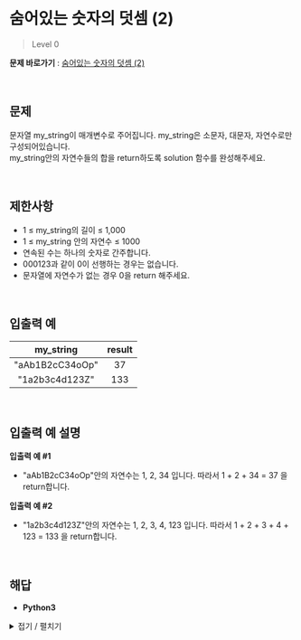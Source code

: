 # 숨어있는 숫자의 덧셈 (2)
> Level 0

**문제 바로가기** : [숨어있는 숫자의 덧셈 (2)](https://school.programmers.co.kr/learn/courses/30/lessons/120864?language=python3# "숨어있는 숫자의 덧셈 (2)")

<br/>

## 문제
문자열 my_string이 매개변수로 주어집니다. my_string은 소문자, 대문자, 자연수로만 구성되어있습니다.  
my_string안의 자연수들의 합을 return하도록 solution 함수를 완성해주세요.

<br/>

## 제한사항
- 1 ≤ my_string의 길이 ≤ 1,000
- 1 ≤ my_string 안의 자연수 ≤ 1000
- 연속된 수는 하나의 숫자로 간주합니다.
- 000123과 같이 0이 선행하는 경우는 없습니다.
- 문자열에 자연수가 없는 경우 0을 return 해주세요.

<br/>

## 입출력 예
|my_string|result|
|:---:|:---:|
|"aAb1B2cC34oOp"|37|
|"1a2b3c4d123Z"|133|

<br/>

## 입출력 예 설명
**입출력 예 #1**
- "aAb1B2cC34oOp"안의 자연수는 1, 2, 34 입니다. 따라서 1 + 2 + 34 = 37 을 return합니다.

**입출력 예 #2**
- "1a2b3c4d123Z"안의 자연수는 1, 2, 3, 4, 123 입니다. 따라서 1 + 2 + 3 + 4 + 123 = 133 을 return합니다.

<br/>

## 해답
- **Python3**
<details>
<summary>접기 / 펼치기</summary>
<div markdown="1">

```py
def solution(my_string):
    answer = 0
    temp = 0
    
    for k in my_string:
        try:
            num = int(k)
            temp *= 10
            temp += num
        except:
            answer += temp
            temp = 0
    if temp > 0:
        answer += temp
    
    return answer
```

</div>
</details>